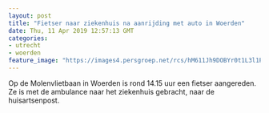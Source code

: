 ```yaml
---
layout: post
title: "Fietser naar ziekenhuis na aanrijding met auto in Woerden"
date: Thu, 11 Apr 2019 12:57:13 GMT
categories: 
- utrecht 
- woerden 
feature_image: "https://images4.persgroep.net/rcs/hM611Jh9DOBYr0t1L3l1PereT8Q/diocontent/145309694/_fitwidth/400/?appId=21791a8992982cd8da851550a453bd7f&quality=0.7"
---
```


Op de Molenvlietbaan in Woerden is rond 14.15 uur een fietser aangereden. Ze is met de ambulance naar het ziekenhuis gebracht, naar de huisartsenpost.
